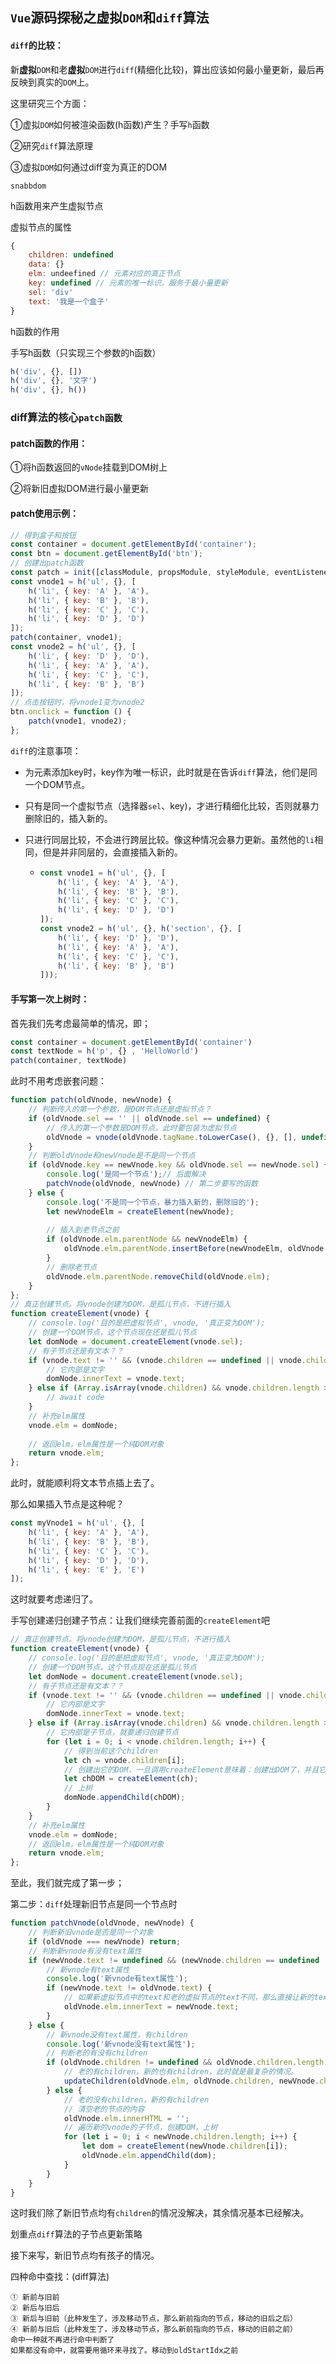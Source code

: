 ## `Vue`源码探秘之虚拟`DOM`和`diff`算法

#### `diff`的比较：

新**虚拟**`DOM`和老**虚拟**`DOM`进行`diff`(精细化比较)，算出应该如何最小量更新，最后再反映到真实的`DOM`上。

这里研究三个方面：

①虚拟`DOM`如何被渲染函数(h函数)产生？手写`h`函数

②研究`diff`算法原理

③虚拟`DOM`如何通过diff变为真正的DOM

` snabbdom `

h函数用来产生虚拟节点

虚拟节点的属性

```js
{
    children: undefined
    data: {}
    elm: undeefined // 元素对应的真正节点
    key: undefined // 元素的唯一标识，服务于最小量更新
    sel: 'div'
    text: '我是一个盒子'
}
```

h函数的作用

手写h函数（只实现三个参数的h函数）

```js
h('div', {}, [])
h('div', {}, '文字')
h('div', {}, h())
```

### diff算法的核心`patch函数`

#### patch函数的作用：

①将h函数返回的`vNode`挂载到DOM树上

②将新旧虚拟DOM进行最小量更新

#### patch使用示例：

```js
// 得到盒子和按钮
const container = document.getElementById('container');
const btn = document.getElementById('btn');
// 创建出patch函数
const patch = init([classModule, propsModule, styleModule, eventListenersModule]);
const vnode1 = h('ul', {}, [
    h('li', { key: 'A' }, 'A'),
    h('li', { key: 'B' }, 'B'),
    h('li', { key: 'C' }, 'C'),
    h('li', { key: 'D' }, 'D')
]);
patch(container, vnode1);
const vnode2 = h('ul', {}, [
    h('li', { key: 'D' }, 'D'),
    h('li', { key: 'A' }, 'A'),
    h('li', { key: 'C' }, 'C'),
    h('li', { key: 'B' }, 'B')
]);
// 点击按钮时，将vnode1变为vnode2
btn.onclick = function () {
    patch(vnode1, vnode2);
};
```

`diff`的注意事项：

- 为元素添加key时，key作为唯一标识，此时就是在告诉`diff`算法，他们是同一个DOM节点。

- 只有是同一个虚拟节点（选择器`sel`、key)，才进行精细化比较，否则就暴力删除旧的，插入新的。

- 只进行同层比较，不会进行跨层比较。像这种情况会暴力更新。虽然他的`li`相同，但是并非同层的，会直接插入新的。

  - ```js
    const vnode1 = h('ul', {}, [
        h('li', { key: 'A' }, 'A'),
        h('li', { key: 'B' }, 'B'),
        h('li', { key: 'C' }, 'C'),
        h('li', { key: 'D' }, 'D')
    ]);
    const vnode2 = h('ul', {}, h('section', {}, [
        h('li', { key: 'D' }, 'D'),
        h('li', { key: 'A' }, 'A'),
        h('li', { key: 'C' }, 'C'),
        h('li', { key: 'B' }, 'B')
    ]));
    ```

#### 手写第一次上树时：

首先我们先考虑最简单的情况，即；

```js
const container = document.getElementById('container')
const textNode = h('p', {} , 'HelloWorld')
patch(container, textNode)
```

此时不用考虑嵌套问题：

```js
function patch(oldVnode, newVnode) {
    // 判断传入的第一个参数，是DOM节点还是虚拟节点？
    if (oldVnode.sel == '' || oldVnode.sel == undefined) {
        // 传入的第一个参数是DOM节点，此时要包装为虚拟节点
        oldVnode = vnode(oldVnode.tagName.toLowerCase(), {}, [], undefined, oldVnode);
    }
    // 判断oldVnode和newVnode是不是同一个节点
    if (oldVnode.key == newVnode.key && oldVnode.sel == newVnode.sel) {
        console.log('是同一个节点');// 后面解决
        patchVnode(oldVnode, newVnode) // 第二步要写的函数
    } else {
        console.log('不是同一个节点，暴力插入新的，删除旧的');
        let newVnodeElm = createElement(newVnode);
        
        // 插入到老节点之前
        if (oldVnode.elm.parentNode && newVnodeElm) {
            oldVnode.elm.parentNode.insertBefore(newVnodeElm, oldVnode.elm);
        }
        // 删除老节点
        oldVnode.elm.parentNode.removeChild(oldVnode.elm);
    }
};
// 真正创建节点。将vnode创建为DOM，是孤儿节点，不进行插入
function createElement(vnode) {
    // console.log('目的是把虚拟节点', vnode, '真正变为DOM');
    // 创建一个DOM节点，这个节点现在还是孤儿节点
    let domNode = document.createElement(vnode.sel);
    // 有子节点还是有文本？？
    if (vnode.text != '' && (vnode.children == undefined || vnode.children.length == 0)) {
        // 它内部是文字
        domNode.innerText = vnode.text;
    } else if (Array.isArray(vnode.children) && vnode.children.length > 0) {
        // await code
    }
    // 补充elm属性
    vnode.elm = domNode;
   
    // 返回elm，elm属性是一个纯DOM对象
    return vnode.elm;
};
```

此时，就能顺利将文本节点插上去了。

那么如果插入节点是这种呢？

```js
const myVnode1 = h('ul', {}, [
    h('li', { key: 'A' }, 'A'),
    h('li', { key: 'B' }, 'B'),
    h('li', { key: 'C' }, 'C'),
    h('li', { key: 'D' }, 'D'),
    h('li', { key: 'E' }, 'E')
]);
```

这时就要考虑递归了。

手写创建递归创建子节点：让我们继续完善前面的`createElement`吧

```js
// 真正创建节点。将vnode创建为DOM，是孤儿节点，不进行插入
function createElement(vnode) {
    // console.log('目的是把虚拟节点', vnode, '真正变为DOM');
    // 创建一个DOM节点，这个节点现在还是孤儿节点
    let domNode = document.createElement(vnode.sel);
    // 有子节点还是有文本？？
    if (vnode.text != '' && (vnode.children == undefined || vnode.children.length == 0)) {
        // 它内部是文字
        domNode.innerText = vnode.text;
    } else if (Array.isArray(vnode.children) && vnode.children.length > 0) {
        // 它内部是子节点，就要递归创建节点
        for (let i = 0; i < vnode.children.length; i++) {
            // 得到当前这个children
            let ch = vnode.children[i];
            // 创建出它的DOM，一旦调用createElement意味着：创建出DOM了，并且它的elm属性指向了创建出的DOM，但是还没有上树，是一个孤儿节点。
            let chDOM = createElement(ch);
            // 上树
            domNode.appendChild(chDOM);
        }
    }
    // 补充elm属性
    vnode.elm = domNode;
    // 返回elm，elm属性是一个纯DOM对象
    return vnode.elm;
};
```

至此，我们就完成了第一步；

第二步：`diff`处理新旧节点是同一个节点时

```js
function patchVnode(oldVnode, newVnode) {
    // 判断新旧vnode是否是同一个对象
    if (oldVnode === newVnode) return;
    // 判断新vnode有没有text属性
    if (newVnode.text != undefined && (newVnode.children == undefined || newVnode.children.length == 0)) {
        // 新vnode有text属性
        console.log('新vnode有text属性');
        if (newVnode.text != oldVnode.text) {
            // 如果新虚拟节点中的text和老的虚拟节点的text不同，那么直接让新的text写入老的elm中即可。如果老的elm中是children，那么也会立即消失掉。
            oldVnode.elm.innerText = newVnode.text;
        }
    } else {
        // 新vnode没有text属性，有children
        console.log('新vnode没有text属性');
        // 判断老的有没有children
        if (oldVnode.children != undefined && oldVnode.children.length > 0) {
            // 老的有children，新的也有children，此时就是最复杂的情况。
            updateChildren(oldVnode.elm, oldVnode.children, newVnode.children);// 下面补充
        } else {
            // 老的没有children，新的有children
            // 清空老的节点的内容
            oldVnode.elm.innerHTML = '';
            // 遍历新的vnode的子节点，创建DOM，上树
            for (let i = 0; i < newVnode.children.length; i++) {
                let dom = createElement(newVnode.children[i]);
                oldVnode.elm.appendChild(dom);
            }
        }
    }
}
```

这时我们除了新旧节点均有`children`的情况没解决，其余情况基本已经解决。

划重点`diff`算法的子节点更新策略

接下来写，新旧节点均有孩子的情况。

四种命中查找：(diff算法)

```text
① 新前与旧前
② 新后与旧后
③ 新后与旧前（此种发生了，涉及移动节点，那么新前指向的节点，移动的旧后之后）
④ 新前与旧后（此种发生了，涉及移动节点，那么新前指向的节点，移动的旧前之前）
命中一种就不再进行命中判断了
如果都没有命中，就需要用循环来寻找了。移动到oldStartIdx之前
```



````js

````





